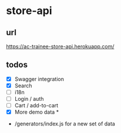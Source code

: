 # store-api

## url
https://ac-trainee-store-api.herokuapp.com/

## todos

- [x] Swagger integration
- [x] Search
- [ ] i18n
- [ ] Login / auth
- [ ] Cart / add-to-cart
- [x] More demo data * 

* /generators/index.js for a new set of data
